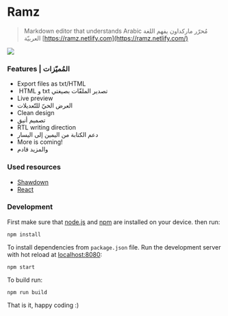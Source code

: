# Ramz
> Markdown editor that understands Arabic
‏مُحرّر ماركداون يفهم اللغة العربيّة
[https://ramz.netlify.com](https://ramz.netlify.com/)

![](photos/rams.png)

### Features | المُميّزات
- Export files as txt/HTML
- ‏ HTML و txt تصدير الملفّات بصيغتي
- Live preview
- العرض الحيّ للتّعديلات
- Clean design
- تصميم أنيق
- RTL writing direction
- دعم الكتابة من اليمين إلى اليسار
- More is coming!
- والمزيد قادم

### Used resources
- [Shawdown](https://github.com/showdownjs/showdown)
- [React](https://github.com/facebook/react)

### Development
First make sure that [node.js](https://nodejs.org) and [npm](https://www.npmjs.com/) are installed on your device. 
then run:

    npm install

To install dependencies from `package.json` file.
Run the development server with hot reload at [localhost:8080](localhost:8080):

    npm start

To build run:

    npm run build

That is it, happy coding :)
